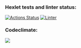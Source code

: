 ### Hexlet tests and linter status:
[![Actions Status](https://github.com/manylovv/frontend-project-lvl1/workflows/hexlet-check/badge.svg)](https://github.com/manylovv/frontend-project-lvl1/actions)
[![Linter](https://github.com/manylovv/frontend-project-lvl1/actions/workflows/linter.yml/badge.svg?branch=main)](https://github.com/manylovv/frontend-project-lvl1/actions/workflows/linter.yml)
### Codeclimate:
<a href="https://codeclimate.com/github/codeclimate/codeclimate/maintainability"><img src="https://api.codeclimate.com/v1/badges/a99a88d28ad37a79dbf6/maintainability" /></a>
